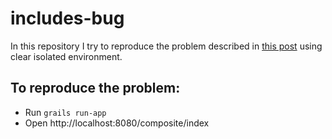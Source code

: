 # includes-bug
In this repository I try to reproduce the problem described in [this post](http://stackoverflow.com/questions/41704307/why-does-grails-merge-nested-ginclude-tag-params-into-a-single-list) using clear isolated environment.

## To reproduce the problem:

* Run `grails run-app`
* Open http://localhost:8080/composite/index
